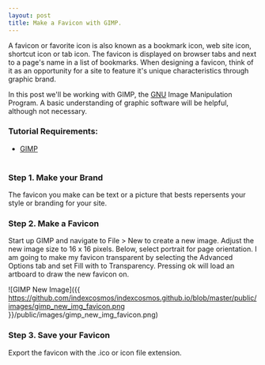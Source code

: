```yaml
---
layout: post
title: Make a Favicon with GIMP.
---
```


<div class="message">
  A favicon or favorite icon is also known as a bookmark icon, web site icon, shortcut icon or tab icon. The favicon is displayed on browser tabs and next to a page's name in a list of bookmarks. When designing a favicon, think of it as an opportunity for a site to  feature it's unique characteristics through graphic brand.
</div>

In this post we'll be working with GIMP, the <a href="http://www.gnu.org/gnu/thegnuproject.en.html">GNU</a> Image Manipulation Program. A basic understanding of graphic software will be helpful, although not necessary.

### Tutorial Requirements:

- [GIMP](http://www.gimp.org/downloads/)
</br></br>

### Step 1. Make your Brand

The favicon you make can be text or a picture that bests repersents your style or branding for your site.   

### Step 2. Make a Favicon

Start up GIMP and navigate to File > New to create a new image. Adjust the new image size to 16 x 16 pixels. Below, select portrait for page orientation. I am going to make my favicon transparent by selecting the Advanced Options tab and set Fill with to Transparency. Pressing ok will load an artboard to draw the new favicon on.

![GIMP New Image]({{ https://github.com/indexcosmos/indexcosmos.github.io/blob/master/public/images/gimp_new_img_favicon.png }}/public/images/gimp_new_img_favicon.png)

### Step 3. Save your Favicon

Export the favicon with the .ico or icon file extension. 